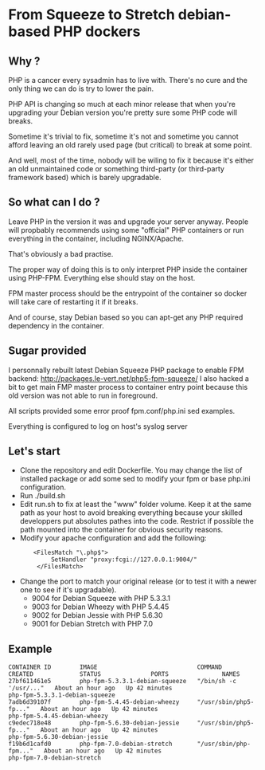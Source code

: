 # From Squeeze to Stretch debian-based PHP dockers


## Why ?

PHP is a cancer every sysadmin has to live with. There's no cure and the only thing we can do is try to lower the pain.

PHP API is changing so much at each minor release that when you're upgrading your Debian version you're pretty sure some PHP code will breaks.

Sometime it's trivial to fix, sometime it's not and sometime you cannot afford leaving an old rarely used page (but critical) to break at some point.

And well, most of the time, nobody will be wiling to fix it because it's either an old unmaintained code or something third-party (or third-party framework based) which is barely upgradable.


## So what can I do ?

Leave PHP in the version it was and upgrade your server anyway. People will propbably recommends using some "official" PHP containers or run everything in the container, including NGINX/Apache.

That's obviously a bad practise.

The proper way of doing this is to only interpret PHP inside the container using PHP-FPM. Everything else should stay on the host.

FPM master process should be the entrypoint of the container so docker will take care of restarting it if it breaks.

And of course, stay Debian based so you can apt-get any PHP required dependency in the container.


## Sugar provided

I personnally rebuilt latest Debian Squeeze PHP package to enable FPM backend: http://packages.le-vert.net/php5-fpm-squeeze/
I also hacked a bit to get main FMP master process to container entry point because this old version was not able to run in foreground.

All scripts provided some error proof fpm.conf/php.ini sed examples.

Everything is configured to log on host's syslog server


## Let's start

* Clone the repository and edit Dockerfile. You may change the list of installed package or add some sed to modify your fpm or base php.ini configuration.
* Run ./build.sh
* Edit run.sh to fix at least the "www" folder volume. Keep it at the same path as your host to avoid breaking everything because your skilled developpers put absolutes pathes into the code. Restrict if possible the path mounted into the container for obvious security reasons.
* Modify your apache configuration and add the following:
```
       <FilesMatch "\.php$">
            SetHandler "proxy:fcgi://127.0.0.1:9004/"
        </FilesMatch>
```
* Change the port to match your original release (or to test it with a newer one to see if it's upgradable).
  * 9004 for Debian Squeeze with PHP 5.3.3.1
  * 9003 for Debian Wheezy with PHP 5.4.45
  * 9002 for Debian Jessie with PHP 5.6.30
  * 9001 for Debian Stretch with PHP 7.0
  
## Example

```
CONTAINER ID        IMAGE                            COMMAND                  CREATED             STATUS              PORTS               NAMES
27bf611461e5        php-fpm-5.3.3.1-debian-squeeze   "/bin/sh -c '/usr/..."   About an hour ago   Up 42 minutes                           php-fpm-5.3.3.1-debian-squeeze
7adb6d39107f        php-fpm-5.4.45-debian-wheezy     "/usr/sbin/php5-fp..."   About an hour ago   Up 42 minutes                           php-fpm-5.4.45-debian-wheezy
c9edec718e48        php-fpm-5.6.30-debian-jessie     "/usr/sbin/php5-fp..."   About an hour ago   Up 42 minutes                           php-fpm-5.6.30-debian-jessie
f19b6d1cafd0        php-fpm-7.0-debian-stretch       "/usr/sbin/php-fpm..."   About an hour ago   Up 42 minutes                           php-fpm-7.0-debian-stretch
```
